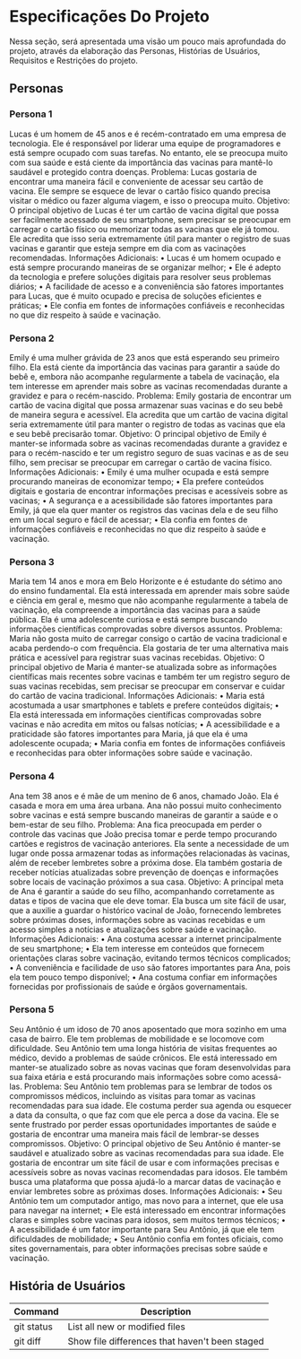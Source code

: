 # Especificações Do Projeto
Nessa seção, será apresentada uma visão um pouco mais aprofundada do projeto, através da elaboração das Personas, Histórias de Usuários, Requisitos e Restrições do projeto.

## Personas 

### Persona 1
Lucas é um homem de 45 anos e é recém-contratado em uma empresa de tecnologia. Ele é responsável por liderar uma equipe de programadores e está sempre ocupado com suas tarefas. No entanto, ele se preocupa muito com sua saúde e está ciente da importância das vacinas para mantê-lo saudável e protegido contra doenças.
Problema: Lucas gostaria de encontrar uma maneira fácil e conveniente de acessar seu cartão de vacina. Ele sempre se esquece de levar o cartão físico quando precisa visitar o médico ou fazer alguma viagem, e isso o preocupa muito. 
Objetivo: O principal objetivo de Lucas é ter um cartão de vacina digital que possa ser facilmente acessado de seu smartphone, sem precisar se preocupar em carregar o cartão físico ou memorizar todas as vacinas que ele já tomou. Ele acredita que isso seria extremamente útil para manter o registro de suas vacinas e garantir que esteja sempre em dia com as vacinações recomendadas. 
Informações Adicionais: 
•	Lucas é um homem ocupado e está sempre procurando maneiras de se organizar melhor;
•	Ele é adepto da tecnologia e prefere soluções digitais para resolver seus problemas diários; 
•	A facilidade de acesso e a conveniência são fatores importantes para Lucas, que é muito ocupado e precisa de soluções eficientes e práticas;
•	Ele confia em fontes de informações confiáveis e reconhecidas no que diz respeito à saúde e vacinação.
### Persona 2
Emily é uma mulher grávida de 23 anos que está esperando seu primeiro filho. Ela está ciente da importância das vacinas para garantir a saúde do bebê e, embora não acompanhe regularmente a tabela de vacinação, ela tem interesse em aprender mais sobre as vacinas recomendadas durante a gravidez e para o recém-nascido. 
Problema: Emily gostaria de encontrar um cartão de vacina digital que possa armazenar suas vacinas e do seu bebê de maneira segura e acessível. Ela acredita que um cartão de vacina digital seria extremamente útil para manter o registro de todas as vacinas que ela e seu bebê precisarão tomar.
Objetivo: O principal objetivo de Emily é manter-se informada sobre as vacinas recomendadas durante a gravidez e para o recém-nascido e ter um registro seguro de suas vacinas e as de seu filho, sem precisar se preocupar em carregar o cartão de vacina físico.
Informações Adicionais: 
•	Emily é uma mulher ocupada e está sempre procurando maneiras de economizar tempo;
•	Ela prefere conteúdos digitais e gostaria de encontrar informações precisas e acessíveis sobre as vacinas;
•	A segurança e a acessibilidade são fatores importantes para Emily, já que ela quer manter os registros das vacinas dela e de seu filho em um local seguro e fácil de acessar;
•	Ela confia em fontes de informações confiáveis e reconhecidas no que diz respeito à saúde e vacinação.
### Persona 3
Maria tem 14 anos e mora em Belo Horizonte e é estudante do sétimo ano do ensino fundamental. Ela está interessada em aprender mais sobre saúde e ciência em geral e, mesmo que não acompanhe regularmente a tabela de vacinação, ela compreende a importância das vacinas para a saúde pública. Ela é uma adolescente curiosa e está sempre buscando informações científicas comprovadas sobre diversos assuntos.
Problema: Maria não gosta muito de carregar consigo o cartão de vacina tradicional e acaba perdendo-o com frequência. Ela gostaria de ter uma alternativa mais prática e acessível para registrar suas vacinas recebidas.
Objetivo: O principal objetivo de Maria é manter-se atualizada sobre as informações científicas mais recentes sobre vacinas e também ter um registro seguro de suas vacinas recebidas, sem precisar se preocupar em conservar e cuidar do cartão de vacina tradicional.
Informações Adicionais: 
•	Maria está acostumada a usar smartphones e tablets e prefere conteúdos digitais;
•	Ela está interessada em informações científicas comprovadas sobre vacinas e não acredita em mitos ou falsas notícias;
•	A acessibilidade e a praticidade são fatores importantes para Maria, já que ela é uma adolescente ocupada;
•	Maria confia em fontes de informações confiáveis e reconhecidas para obter informações sobre saúde e vacinação.
### Persona 4
Ana tem 38 anos e é mãe de um menino de 6 anos, chamado João. Ela é casada e mora em uma área urbana. Ana não possui muito conhecimento sobre vacinas e está sempre buscando maneiras de garantir a saúde e o bem-estar de seu filho.
Problema: Ana fica preocupada em perder o controle das vacinas que João precisa tomar e perde tempo procurando cartões e registros de vacinação anteriores. Ela sente a necessidade de um lugar onde possa armazenar todas as informações relacionadas às vacinas, além de receber lembretes sobre a próxima dose. Ela também gostaria de receber notícias atualizadas sobre prevenção de doenças e informações sobre locais de vacinação próximos a sua casa.
Objetivo: A principal meta de Ana é garantir a saúde do seu filho, acompanhando corretamente as datas e tipos de vacina que ele deve tomar. Ela busca um site fácil de usar, que a auxilie a guardar o histórico vacinal de João, fornecendo lembretes sobre próximas doses, informações sobre as vacinas recebidas e um acesso simples a notícias e atualizações sobre saúde e vacinação.
Informações Adicionais: 
•	Ana costuma acessar a internet principalmente de seu smartphone;
•	Ela tem interesse em conteúdos que fornecem orientações claras sobre vacinação, evitando termos técnicos complicados;
•	A conveniência e facilidade de uso são fatores importantes para Ana, pois ela tem pouco tempo disponível;
•	Ana costuma confiar em informações fornecidas por profissionais de saúde e órgãos governamentais.
### Persona 5
Seu Antônio é um idoso de 70 anos aposentado que mora sozinho em uma casa de bairro. Ele tem problemas de mobilidade e se locomove com dificuldade. Seu Antônio tem uma longa história de visitas frequentes ao médico, devido a problemas de saúde crônicos. Ele está interessado em manter-se atualizado sobre as novas vacinas que foram desenvolvidas para sua faixa etária e está procurando mais informações sobre como acessá-las.
Problema: Seu Antônio tem problemas para se lembrar de todos os compromissos médicos, incluindo as visitas para tomar as vacinas recomendadas para sua idade. Ele costuma perder sua agenda ou esquecer a data da consulta, o que faz com que ele perca a dose da vacina. Ele se sente frustrado por perder essas oportunidades importantes de saúde e gostaria de encontrar uma maneira mais fácil de lembrar-se desses compromissos.
Objetivo: O principal objetivo de Seu Antônio é manter-se saudável e atualizado sobre as vacinas recomendadas para sua idade. Ele gostaria de encontrar um site fácil de usar e com informações precisas e acessíveis sobre as novas vacinas recomendadas para idosos. Ele também busca uma plataforma que possa ajudá-lo a marcar datas de vacinação e enviar lembretes sobre as próximas doses.
Informações Adicionais:
•	Seu Antônio tem um computador antigo, mas novo para a internet, que ele usa para navegar na internet;
•	Ele está interessado em encontrar informações claras e simples sobre vacinas para idosos, sem muitos termos técnicos;
•	A acessibilidade é um fator importante para Seu Antônio, já que ele tem dificuldades de mobilidade;
•	Seu Antônio confia em fontes oficiais, como sites governamentais, para obter informações precisas sobre saúde e vacinação.

## História de Usuários

| Command | Description |
| --- | --- |
| git status | List all new or modified files |
| git diff | Show file differences that haven't been staged |
